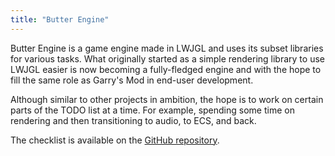 ```yaml
---
title: "Butter Engine"
---
```


Butter Engine is a game engine made in LWJGL and uses its subset libraries for various tasks. What originally started as a simple rendering library to use LWJGL easier is now becoming a fully-fledged engine and with the hope to fill the same role as Garry's Mod in end-user development.

Although similar to other projects in ambition, the hope is to work on certain parts of the TODO list at a time. For example, spending some time on rendering and then transitioning to audio, to ECS, and back.

The checklist is available on the [GitHub repository](https://github.com/joshuafhiggins/ButterEngine).

